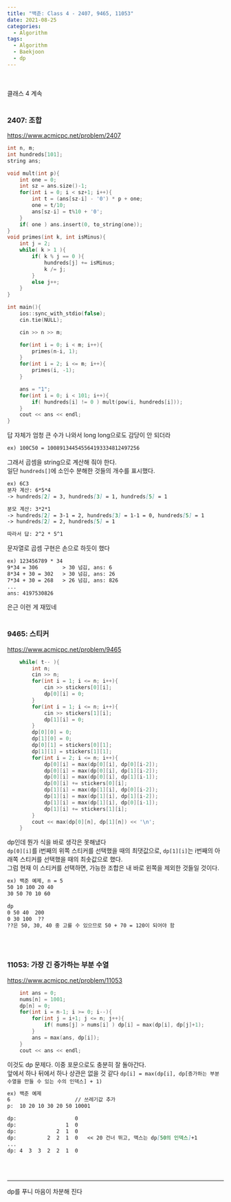 ```yaml
---
title: "백준: Class 4 - 2407, 9465, 11053"
date: 2021-08-25
categories:
  - Algorithm
tags:
  - Algorithm
  - Baekjoon
  - dp
---
```


<br></br>
클래스 4 계속
<br></br>

### 2407: 조합
https://www.acmicpc.net/problem/2407
```cpp
int n, m;
int hundreds[101];
string ans;

void mult(int p){
    int one = 0;
    int sz = ans.size()-1;
    for(int i = 0; i < sz+1; i++){
        int t = (ans[sz-i] - '0') * p + one;
        one = t/10;
        ans[sz-i] = t%10 + '0';
    }
    if( one ) ans.insert(0, to_string(one));
}
void primes(int k, int isMinus){
    int j = 2;
    while( k > 1 ){
        if( k % j == 0 ){
            hundreds[j] += isMinus;
            k /= j;
        }
        else j++;
    }
}

int main(){
    ios::sync_with_stdio(false);
    cin.tie(NULL);

    cin >> n >> m;

    for(int i = 0; i < m; i++){
        primes(n-i, 1);
    }
    for(int i = 2; i <= m; i++){
        primes(i, -1);
    }

    ans = "1";
    for(int i = 0; i < 101; i++){
        if( hundreds[i] != 0 ) mult(pow(i, hundreds[i]));
    }
    cout << ans << endl;
}
```
답 자체가 엄청 큰 수가 나와서 long long으로도 감당이 안 되더라  
```md
ex) 100C50 = 100891344545564193334812497256
```
그래서 곱셈을 string으로 계산해 줘야 한다.  
일단 `hundreds[]`에 소인수 분해한 것들의 개수를 표시했다.  
```md
ex) 6C3
분자 계산: 6*5*4
-> hundreds[2] = 3, hundreds[3] = 1, hundreds[5] = 1

분모 계산: 3*2*1
-> hundreds[2] = 3-1 = 2, hundreds[3] = 1-1 = 0, hundreds[5] = 1
-> hundreds[2] = 2, hundreds[5] = 1

따라서 답: 2^2 * 5^1
```
문자열로 곱셈 구현은 손으로 하듯이 했다
```md
ex) 123456789 * 34
9*34 = 306        > 30 넘김, ans: 6
8*34 + 30 = 302   > 30 넘김, ans: 26
7*34 + 30 = 268   > 26 넘김, ans: 826
...
ans: 4197530826
```
은근 이런 게 재밌네
<br></br>

### 9465: 스티커
https://www.acmicpc.net/problem/9465
```cpp
    while( t-- ){
        int n;
        cin >> n;
        for(int i = 1; i <= n; i++){
            cin >> stickers[0][i];
            dp[0][i] = 0;
        }
        for(int i = 1; i <= n; i++){
            cin >> stickers[1][i];
            dp[1][i] = 0;
        }
        dp[0][0] = 0;
        dp[1][0] = 0;
        dp[0][1] = stickers[0][1];
        dp[1][1] = stickers[1][1];
        for(int i = 2; i <= n; i++){
            dp[0][i] = max(dp[0][i], dp[0][i-2]);
            dp[0][i] = max(dp[0][i], dp[1][i-2]);
            dp[0][i] = max(dp[0][i], dp[1][i-1]);
            dp[0][i] += stickers[0][i];
            dp[1][i] = max(dp[1][i], dp[0][i-2]);
            dp[1][i] = max(dp[1][i], dp[1][i-2]);
            dp[1][i] = max(dp[1][i], dp[0][i-1]);
            dp[1][i] += stickers[1][i];
        }
        cout << max(dp[0][n], dp[1][n]) << '\n';
    }
```
dp인데 뭔가 식을 바로 생각은 못해냈다  
`dp[0][i]`를 i번째의 위쪽 스티커를 선택했을 때의 최댓값으로, `dp[1][i]`는 i번째의 아래쪽 스티커를 선택했을 때의 최솟값으로 했다.  
그럼 현재 이 스티커를 선택하면, 가능한 조합은 내 바로 왼쪽을 제외한 것들일 것이다.
```md
ex) 백준 예제, n = 5
50 10 100 20 40
30 50 70 10 60

dp
0 50 40  200
0 30 100  ??
??은 50, 30, 40 중 고를 수 있으므로 50 + 70 = 120이 되어야 함
```
<br></br>

### 11053: 가장 긴 증가하는 부분 수열
https://www.acmicpc.net/problem/11053
```cpp
    int ans = 0;
    nums[n] = 1001;
    dp[n] = 0;
    for(int i = n-1; i >= 0; i--){
        for(int j = i+1; j <= n; j++){
            if( nums[j] > nums[i] ) dp[i] = max(dp[i], dp[j]+1);
        }
        ans = max(ans, dp[i]);
    }
    cout << ans << endl;
```
이것도 dp 문제다. 이중 포문으로도 충분히 잘 돌아간다.  
앞에서 하나 뒤에서 하나 상관은 없을 것 같다
`dp[i] = max(dp[i], dp[증가하는 부분 수열을 만들 수 있는 수의 인덱스] + 1)`
```md
ex) 백준 예제
6                     // 쓰레기값 추가
p:  10 20 10 30 20 50 10001

dp:                   0
dp:                1  0
dp:             2  1  0
dp:          2  2  1  0   << 20 건너 뛰고, 맥스는 dp[50의 인덱스]+1
...
dp: 4  3  3  2  2  1  0
```
<br></br>

---
dp를 푸니 마음이 차분해 진다
<br></br>
